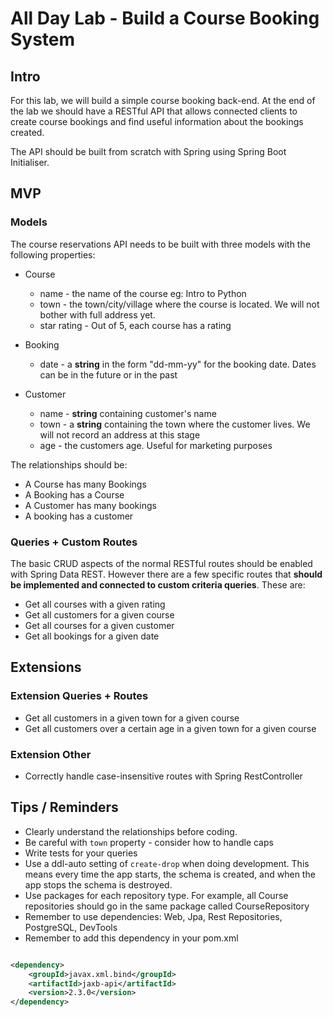 # All Day Lab - Build a Course Booking System

## Intro

For this lab, we will build a simple course booking back-end. At the end of the lab we should have a RESTful API that allows connected clients to create course bookings and find useful information about the bookings created.

The API should be built from scratch with Spring using Spring Boot Initialiser.



## MVP

### Models
The course reservations API needs to be built with three models with the following properties:

* Course
  * name - the name of the course eg: Intro to Python
  * town - the town/city/village where the course is located. We will not bother with full address yet.
  * star rating - Out of 5, each course has a rating
* Booking
   * date - a **string** in the form "dd-mm-yy" for the booking date. Dates can be in the future or in the past

* Customer
   * name - **string** containing customer's name
   * town - a **string** containing the town where the customer lives. We will not record an address at this stage
   * age - the customers age. Useful for marketing purposes

The relationships should be:

* A Course has many Bookings
* A Booking has a Course
* A Customer has many bookings
* A booking has a customer

### Queries + Custom Routes

The basic CRUD aspects of the normal RESTful routes should be enabled with Spring Data REST. However there are a few specific routes that **should be implemented and connected to custom criteria queries**. These are:

* Get all courses with a given rating
* Get all customers for a given course
* Get all courses for a given customer
* Get all bookings for a given date


## Extensions


### Extension Queries + Routes

* Get all customers in a given town for a given course
* Get all customers over a certain age in a given town for a given course

### Extension Other
* Correctly handle case-insensitive routes with Spring RestController


## Tips / Reminders


* Clearly understand the relationships before coding.
* Be careful with `town` property - consider how to handle caps
* Write tests for your queries
* Use a ddl-auto setting of `create-drop` when doing development. This means every time the app starts, the schema is created, and when the app stops the schema is destroyed.
* Use packages for each repository type. For example, all Course repositories should go in the same package called CourseRepository
* Remember to use dependencies: Web, Jpa, Rest Repositories, PostgreSQL, DevTools
* Remember to add this dependency in your pom.xml

```xml

<dependency>
    <groupId>javax.xml.bind</groupId>
    <artifactId>jaxb-api</artifactId>
    <version>2.3.0</version>
</dependency>

```